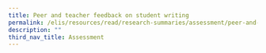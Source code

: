 ```yaml
---
title: Peer and teacher feedback on student writing
permalink: /elis/resources/read/research-summaries/assessment/peer-and-teacher-feedback-on-student-writing/
description: ""
third_nav_title: Assessment
---
```

